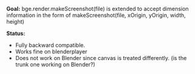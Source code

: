 **Goal:**
bge.render.makeScreenshot(file) is extended to accept dimension information in the form of makeScreenshot(file, xOrigin, yOrigin, width, height)

**Status:**

- Fully backward compatible.
- Works fine on blenderplayer
- Does not work on Blender since canvas is treated differently.
(is the trunk one working on Blender?)